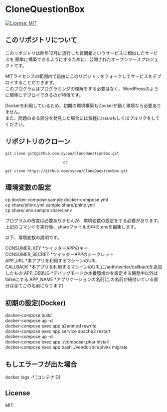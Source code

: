 # CloneQuestionBox
[![License: MIT](https://img.shields.io/badge/License-MIT-yellow.svg)](https://opensource.org/licenses/MIT)

## このリポジトリについて
このリポジトリは昨年12月に流行した質問箱というサービスに類似したサービスを
簡単に構築できるようにするために、公開されたオープンソースプロジェクトです。     
     
MITライセンスの範囲内で自由にこのリポジトリをフォークしてサービスをデプロイすることができます。     
このプログラムはプログラミングの理解をする必要はなく、WordPressのように簡単にデプロイできるのが特徴です。     
     
Dockerを利用しているため、初期の環境構築もDockerが動く環境なら必要ありません。     
また、問題のある部分を発見した場合には気軽にissueもしくはプルリクをしてください。      

## リポジトリのクローン
```
git clone git@github.com:syoou/CloneQuestionBox.git    
    
                          or
    
git clone https://github.com/syoou/CloneQuestionBox.git
```

## 環境変数の設定

cp docker-compose.sample docker-compose.yml    
cp share/phinx.yml.sample share/phinx.yml      
cp share/.env.sample share/.env     

プログラムの改変は必要ありませんが、環境変数の設定をする必要があります。     
上記のコマンドを実行後、shareファイルの中の.envを編集します。
     
以下、環境変数の説明です。

CONSUMER_KEY       *ツイッターAPPのキー     
CONSUMER_SECRET    *ツイッターAPPのシークレット     
APP_URL            *本アプリを利用するマシーンのURL     
CALLBACK           *本アプリを利用するマシーンのURLに/auth/twitter/callbackを追加したもの
APP_DEBUG          *デバッグモードか本番環境かを設定する開発中以外はfalseにする
APP_NAME           *アプリケーションの名前(この名前が紐付いている部分は全てこの名前になります)

## 初期の設定(Docker)
docker-compose build     
docker-compose up -d    
docker-compose exec app a2enmod rewrite    
docker-compose exec app service apache2 restart    
docker-compose up -d    
docker-compose exec app ./composer.phar install    
docker-compose exec app bash
./vendor/bin/phinx migrate


## もしエラーフが出た場合
docker logs -f [コンテナID]

## License
MIT
